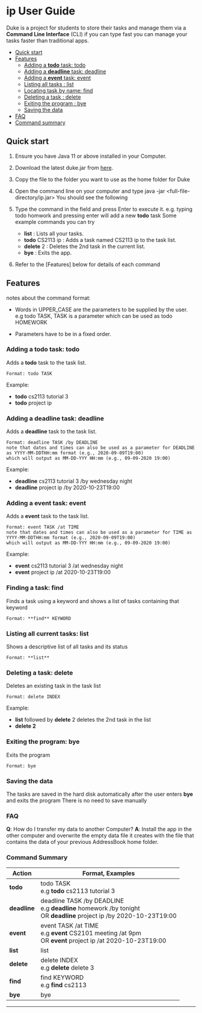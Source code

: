 # ip User Guide
Duke is a project for students to store their tasks and manage them via a **Command Line Interface**
(CLI) if you can type fast you can manage your tasks faster than traditional apps.
 * [Quick start](#quickStart)
 * [Features](#features)
    * [Adding a **todo** task: todo](#todo)
    * [Adding a **deadline** task: deadline](#deadline)
    * [Adding a **event** task: event](#event)
    * [Listing all tasks : list](#list)
    * [Locating task by name: find](#find)
    * [Deleting a task : delete](#delete)
    * [Exiting the program : bye](#bye)
    * [Saving the data](#save)
 * [FAQ](#faq)
 * [Command summary](#commandSummmary)

<a name="quickStart"></a>    
## Quick start
1. Ensure you have Java 11 or above installed in your Computer.

2. Download the latest duke.jar from [here](https://github.com/chewyang/ip/releases).

3. Copy the file to the folder you want to use as the home folder for Duke

4. Open the command line on your computer and type java -jar <full-file-directory/ip.jar>
   You should see the following
   
5. Type the command in the field and press Enter to execute it. e.g. typing todo homwork and pressing enter will add a new **todo** task
   Some example commands you can try
   * **list** : Lists all your tasks.
   * **todo** CS2113 ip : Adds a task named CS2113 ip to the task list.
   * **delete** 2 : Deletes the 2nd task in the current list.
   * **bye** : Exits the app.
   
6. Refer to the [Features] below for details of each command

<a name="features"></a> 

## Features
notes about the command format:
* Words in UPPER_CASE are the parameters to be supplied by the user.
  e.g todo TASK, TASK is a parameter which can be used as todo HOMEWORK

* Parameters have to be in a fixed order.
<a name="todo"></a> 

### Adding a **todo** task: **todo**
Adds a **todo** task to the task list.

    Format: todo TASK

Example: 
* **todo** cs2113 tutorial 3
* **todo** project ip 
<a name="deadline"></a> 

### Adding a **deadline** task: **deadline**             
Adds a **deadline** task to the task list.
                    
    Format: deadline TASK /by DEADLINE
    note that dates and times can also be used as a parameter for DEADLINE as YYYY-MM-DDTHH:mm format (e.g., 2020-09-09T19:00)
    which will output as MM-DD-YYY HH:mm (e.g., 09-09-2020 19:00)              
                                         
Example:                                 
* **deadline** cs2113 tutorial 3 /by wednesday night            
* **deadline** project ip /by 2020-10-23T19:00                 
   <a name="abcd"></a>

<a name="event"></a> 
### Adding a **event** task: **event**                                                                                                 
Adds a **event** task to the task list.                                                                                     
                                                                                                                              
    Format: event TASK /at TIME                                                                                        
    note that dates and times can also be used as a parameter for TIME as YYYY-MM-DDTHH:mm format (e.g., 2020-09-09T19:00)
    which will output as MM-DD-YYY HH:mm (e.g., 09-09-2020 19:00)                                                             
                                                                                                                              
Example:                                                                                                                      
* **event** cs2113 tutorial 3 /at wednesday night                                                                          
* **event** project ip /at 2020-10-23T19:00                                                                                
<a name="find"></a>                                                                                                                               
### Finding a task: **find**
Finds a task using a keyword and shows a list of tasks containing that keyword

    Format: **find** KEYWORD

<a name="list"></a> 
### Listing all current tasks: **list**
Shows a descriptive list of all tasks and its status

    Format: **list**

 <a name="delete"></a>    
### Deleting a task: **delete**
Deletes an existing task in the task list

    Format: delete INDEX

Example:
* **list** followed by **delete** 2 deletes the 2nd task in the list
* **delete 2**
<a name="bye"></a> 
### Exiting the program: **bye**
Exits the program

    Format: bye

<a name="save"></a> 
### Saving the data
The tasks are saved in the hard disk automatically after the user enters **bye** and exits the program
There is no need to save manually
<a name="faq"></a> 
### FAQ
**Q**: How do I transfer my data to another Computer?
**A**: Install the app in the other computer and overwrite the empty data file it creates with the file that contains the data of your previous AddressBook home folder.

<a name="commandSummary"></a> 
### Command Summary
Action | Format, Examples
------------ | -------------
**todo** | todo TASK <br/> e.g **todo** cs2113 tutorial 3
**deadline** | deadline TASK /by DEADLINE <br/> e.g **deadline** homework /by tonight <br/> OR **deadline** project ip /by 2020-10-23T19:00  
**event** | event TASK /at TIME <br/> e.g **event** CS2101 meeting /at 9pm <br/> OR **event** project ip /at 2020-10-23T19:00
**list** | list 
**delete** | delete INDEX <br/> e.g **delete** delete 3
**find** | find KEYWORD <br/> e.g **find** cs2113
**bye** | bye

------------------




















